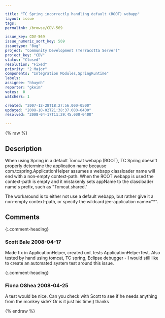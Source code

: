 ```yaml
---

title: "TC Spring incorrectly handling default (ROOT) webapp"
layout: issue
tags: 
permalink: /browse/CDV-569

issue_key: CDV-569
issue_numeric_sort_key: 569
issuetype: "Bug"
project: "Community Development (Terracotta Server)"
project_key: "CDV"
status: "Closed"
resolution: "Fixed"
priority: "2 Major"
components: "Integration Modules,SpringRuntime"
labels: 
assignee: "hhuynh"
reporter: "gkeim"
votes:  0
watchers: 1

created: "2007-12-28T18:27:56.000-0500"
updated: "2008-10-02T21:38:37.000-0400"
resolved: "2008-04-17T11:29:45.000-0400"

---
```




{% raw %}



## Description

<div markdown="1" class="description">

When using Spring in a default Tomcat webapp (ROOT), TC Spring doesn't properly determine the application name because com.tcspring.ApplicationHelper assumes a webapp classloader name will end with a non-empty context-path.  When the ROOT webapp is used the context-path is empty and it mistakenly sets appName to the classloader name's prefix, such as "Tomcat.shared."

The workaround is to either not use a default webapp, but rather give it a non-empty context-path, or specify the wildcard jee-application name="\*".


</div>

## Comments


{:.comment-heading}
### **Scott Bale** <span class="date">2008-04-17</span>

<div markdown="1" class="comment">

Made fix in ApplicationHelper, created unit tests ApplicationHelperTest.  Also tested by hand using tomcat, TC spring, Eclipse debugger - I would still like to create an automated system test around this issue.

</div>


{:.comment-heading}
### **Fiona OShea** <span class="date">2008-04-25</span>

<div markdown="1" class="comment">

A test would be nice. Can you check with Scott to see if he needs anything from the monkey side?  Or is it just his time:) thanks

</div>



{% endraw %}
